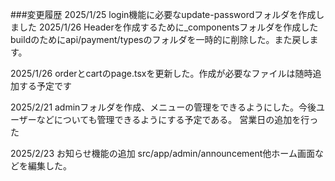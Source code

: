 ###変更履歴
2025/1/25 login機能に必要なupdate-passwordフォルダを作成しました
2025/1/26 Headerを作成するために\_componentsフォルダを作成した
buildのためにapi/payment/typesのフォルダを一時的に削除した。また戻します。

2025/1/26 orderとcartのpage.tsxを更新した。作成が必要なファイルは随時追加する予定です

2025/2/21 adminフォルダを作成、メニューの管理をできるようにした。今後ユーザーなどについても管理できるようにする予定である。
営業日の追加を行った

2025/2/23 お知らせ機能の追加 src/app/admin/announcement他ホーム画面などを編集した。

